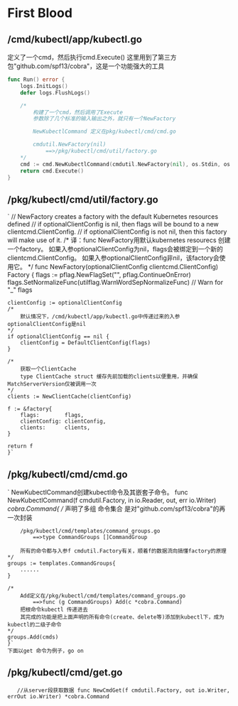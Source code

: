 # First Blood
## /cmd/kubectl/app/kubectl.go
定义了一个cmd，然后执行cmd.Execute()
这里用到了第三方包"github.com/spf13/cobra"，这是一个功能强大的工具
```go
func Run() error {
	logs.InitLogs()
	defer logs.FlushLogs()

	/*
		构建了一个cmd，然后调用了Execute
		参数除了几个标准的输入输出之外，就只有一个NewFactory

		NewKubectlCommand 定义在pkg/kubectl/cmd/cmd.go

		cmdutil.NewFactory(nil)
			==>/pkg/kubectl/cmd/util/factory.go
	*/
	cmd := cmd.NewKubectlCommand(cmdutil.NewFactory(nil), os.Stdin, os.Stdout, os.Stderr)
	return cmd.Execute()
}
```	
## /pkg/kubectl/cmd/util/factory.go
`	// NewFactory creates a factory with the default Kubernetes resources defined
	// if optionalClientConfig is nil, then flags will be bound to a new clientcmd.ClientConfig.
	// if optionalClientConfig is not nil, then this factory will make use of it.
	/*
	译：func NewFactory用默认kubernetes resourecs 创建一个factory。
	   如果入参optionalClientConfig为nil，flags会被绑定到一个新的clientcmd.ClientConfig。
	   如果入参optionalClientConfig非nil，该factory会使用它。
	*/
	func NewFactory(optionalClientConfig clientcmd.ClientConfig) Factory {
	flags := pflag.NewFlagSet("", pflag.ContinueOnError)
	flags.SetNormalizeFunc(utilflag.WarnWordSepNormalizeFunc) // Warn for "_" flags

	clientConfig := optionalClientConfig
	/*
		默认情况下，/cmd/kubectl/app/kubectl.go中传递过来的入参optionalClientConfig是nil
	*/
	if optionalClientConfig == nil {
		clientConfig = DefaultClientConfig(flags)
	}

	/*
		获取一个ClientCache
		type ClientCache struct 缓存先前加载的clients以便重用，并确保MatchServerVersion仅被调用一次
	*/
	clients := NewClientCache(clientConfig)

	f := &factory{
		flags:        flags,
		clientConfig: clientConfig,
		clients:      clients,
	}

	return f
	}`
## /pkg/kubectl/cmd/cmd.go
`	NewKubectlCommand创建kubectl命令及其嵌套子命令。
func NewKubectlCommand(f cmdutil.Factory, in io.Reader, out, err io.Writer) *cobra.Command{
	/*
		声明了多组 命令集合
		是对"github.com/spf13/cobra"的再一次封装

		/pkg/kubectl/cmd/templates/command_groups.go
			==>type CommandGroups []CommandGroup

		所有的命令都与入参f cmdutil.Factory有关，顺着f的数据流向搞懂factory的原理
	*/
	groups := templates.CommandGroups{
		......
	}
	
	/*
		Add定义在/pkg/kubectl/cmd/templates/command_groups.go
			==>func (g CommandGroups) Add(c *cobra.Command)
		把根命令kubectl 传递进去
		其完成的功能是把上面声明的所有命令(create、delete等)添加到kubectl下，成为kubectl的二级子命令
	*/
	groups.Add(cmds)
	}`
	下面以get 命令为例子，go on

## /pkg/kubectl/cmd/get.go
`	//从server段获取数据
	func NewCmdGet(f cmdutil.Factory, out io.Writer, errOut io.Writer) *cobra.Command`
	
	